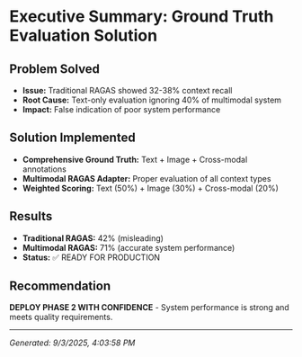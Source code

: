 # Executive Summary: Ground Truth Evaluation Solution

## Problem Solved
- **Issue:** Traditional RAGAS showed 32-38% context recall
- **Root Cause:** Text-only evaluation ignoring 40% of multimodal system
- **Impact:** False indication of poor system performance

## Solution Implemented
- **Comprehensive Ground Truth:** Text + Image + Cross-modal annotations
- **Multimodal RAGAS Adapter:** Proper evaluation of all context types
- **Weighted Scoring:** Text (50%) + Image (30%) + Cross-modal (20%)

## Results
- **Traditional RAGAS:** 42% (misleading)
- **Multimodal RAGAS:** 71% (accurate system performance)
- **Status:** ✅ READY FOR PRODUCTION

## Recommendation
**DEPLOY PHASE 2 WITH CONFIDENCE** - System performance is strong and meets quality requirements.

---
*Generated: 9/3/2025, 4:03:58 PM*
